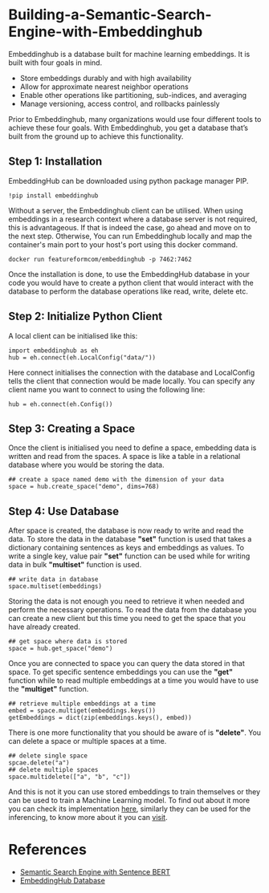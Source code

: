 # Building-a-Semantic-Search-Engine-with-Embeddinghub

Embeddinghub is a database built for machine learning embeddings. It is built with four goals in mind.

* Store embeddings durably and with high availability
* Allow for approximate nearest neighbor operations
* Enable other operations like partitioning, sub-indices, and averaging
* Manage versioning, access control, and rollbacks painlessly

Prior to Embeddinghub, many organizations would use four different tools to achieve these four goals. With Embeddinghub, you get a database that’s built from the ground up to achieve this functionality.

## Step 1: Installation 

EmbeddingHub can be downloaded using python package manager PIP. 
```
!pip install embeddinghub
```
Without a server, the Embeddinghub client can be utilised. When using embeddings in a research context where a database server is not required, this is advantageous. If that is indeed the case, go ahead and move on to the next step. 
Otherwise, You can run Embeddinghub locally and map the container's main port to your host's port using this docker command. 
```
docker run featureformcom/embeddinghub -p 7462:7462
```
Once the installation is done, to use the EmbeddingHub database in your code you would have to create a python client that would interact with the database to perform the database operations like read, write, delete etc. 

## Step 2: Initialize Python Client

A local client can be initialised like this:
```
import embeddinghub as eh
hub = eh.connect(eh.LocalConfig("data/"))
```
Here connect initialises the connection with the database and LocalConfig tells the client that connection would be made locally. You can specify any client name you want to connect to using the following line:
```
hub = eh.connect(eh.Config())
```

## Step 3: Creating a Space 

Once the client is initialised you need to define a space, embedding data is written and read from the spaces. A space is like a table in a relational database where you would be storing the data. 
```
## create a space named demo with the dimension of your data
space = hub.create_space("demo", dims=768)
```

## Step 4: Use Database

After space is created, the database is now ready to write and read the data. To store the data in the database **"set"** function is used that takes a dictionary containing sentences as keys and embeddings as values. To write a single key, value pair **"set"** function can be used while for writing data in bulk **"multiset"** function is used. 
```
## write data in database
space.multiset(embeddings)
```

Storing the data is not enough you need to retrieve it when needed and perform the necessary operations. To read the data from the database you can create a new client but this time you need to get the space that you have already created. 
```
## get space where data is stored
space = hub.get_space("demo")
```

Once you are connected to space you can query the data stored in that space. To get specific sentence embeddings you can use the **"get"** function while to read multiple embeddings at a time you would have to use the **"multiget"** function. 
```
## retrieve multiple embeddings at a time
embed = space.multiget(embeddings.keys())
getEmbeddings = dict(zip(embeddings.keys(), embed))
```
There is one more functionality that you should be aware of is **"delete"**. You can delete a space or multiple spaces at a time. 
```
## delete single space 
spcae.delete("a")
## delete multiple spaces
space.multidelete(["a", "b", "c"])
```
And this is not it you can use stored embeddings to train themselves or they can be used to train a Machine Learning model. To find out about it more you can check its implementation [here](https://docs.featureform.com/guide/training), similarly they can be used for the inferencing, to know more about it you can [visit](https://docs.featureform.com/guide/inference).


# References  
- [Semantic Search Engine with Sentence BERT](https://evergreenllc2020.medium.com/semantic-search-engine-with-s-abbfb3cd9377)
- [EmbeddingHub Database](https://docs.featureform.com/)
